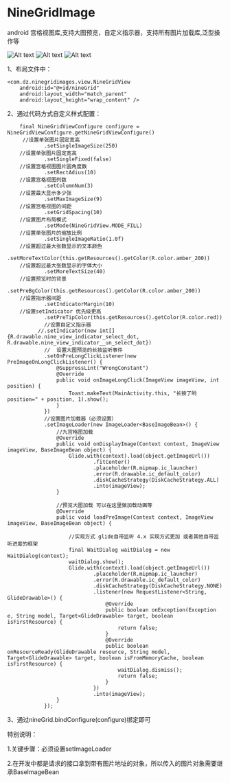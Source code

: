 # NineGridImage
android 宫格视图库,支持大图预览，自定义指示器，支持所有图片加载库,泛型操作等

![Alt text](https://github.com/zhengzaihong/NineGridImage/blob/master/Screenshots/Screenshot_2019-01-23-15-10-51-40.png)
![Alt text](https://github.com/zhengzaihong/NineGridImage/blob/master/Screenshots/Screenshot_2019-01-23-15-10-57-61.png)
![Alt text](https://github.com/zhengzaihong/NineGridImage/blob/master/Screenshots/Screenshot_2019-01-23-15-41-13-59.png)


1、布局文件中：

    <com.dz.ninegridimages.view.NineGridView
        android:id="@+id/nineGrid"
        android:layout_width="match_parent"
        android:layout_height="wrap_content" />
        
2、通过代码方式自定义样式配置：

        final NineGridViewConfigure configure = NineGridViewConfigure.getNineGridViewConfigure()
		 //设置单张图片固定宽高
                .setSingleImageSize(250)
		//设置单张图片固定宽高
                .setSingleFixed(false)
		//设置宫格视图图片圆角度数
                .setRectAdius(10)
		//设置宫格视图列数
                .setColumnNum(3)
		//设置最大显示多少张
                .setMaxImageSize(9)
		//设置宫格视图的间距
                .setGridSpacing(10)
		//设置图片布局模式
                .setMode(NineGridView.MODE_FILL)
		//设置单张图片的缩放比例
                .setSingleImageRatio(1.0f)
		//设置超过最大张数显示的文本颜色
                .setMoreTextColor(this.getResources().getColor(R.color.amber_200))
		//设置超过最大张数显示的字体大小
                .setMoreTextSize(40)
		//设置预览时的背景
                .setPreBgColor(this.getResources().getColor(R.color.amber_200))
		//设置指示器间距
                .setIndicatorMargin(10) 
		//设置setIndicator 优先级更高
                .setPreTipColor(this.getResources().getColor(R.color.red)) 
                //设置自定义指示器
              //.setIndicator(new int[]{R.drawable.nine_view_indicator_select_dot, R.drawable.nine_view_indicator__un_select_dot})
                //  设置大图预览的长按监听事件
                .setOnPreLongClickListener(new PreImageOnLongClickListener() {
                    @SuppressLint("WrongConstant")
                    @Override
                    public void onImageLongClick(ImageView imageView, int position) {
                        Toast.makeText(MainActivity.this, "长按了哟position=" + position, 1).show();
                    }
                })
                //设置图片加载器（必须设置）
                .setImageLoader(new ImageLoader<BaseImageBean>() {
                    //九宫格图加载
                    @Override
                    public void onDisplayImage(Context context, ImageView imageView, BaseImageBean object) {
                        Glide.with(context).load(object.getImageUrl())
                                .fitCenter()
                                .placeholder(R.mipmap.ic_launcher)
                                .error(R.drawable.ic_default_color)
                                .diskCacheStrategy(DiskCacheStrategy.ALL)
                                .into(imageView);
                    }

                    //预览大图加载 可以在这里做加载动画等
                    @Override
                    public void loadPreImage(Context context, ImageView imageView, BaseImageBean object) {

                        //实现方式 glide自带监听 4.x 实现方式更加 或者其他自带监听进度的框架
                        final WaitDialog waitDialog = new WaitDialog(context);
                        waitDialog.show();
                        Glide.with(context).load(object.getImageUrl())
                                .placeholder(R.mipmap.ic_launcher)
                                .error(R.drawable.ic_default_color)
                                .diskCacheStrategy(DiskCacheStrategy.NONE)
                                .listener(new RequestListener<String, GlideDrawable>() {
                                    @Override
                                    public boolean onException(Exception e, String model, Target<GlideDrawable> target, boolean isFirstResource) {
                                        return false;
                                    }
                                    @Override
                                    public boolean onResourceReady(GlideDrawable resource, String model, Target<GlideDrawable> target, boolean isFromMemoryCache, boolean isFirstResource) {
                                        waitDialog.dismiss();
                                        return false;
                                    }
                                })
                                .into(imageView);
                    }
                });
3、通过nineGrid.bindConfigure(configure)绑定即可

特别说明：

 1.关键步骤：必须设置setImageLoader
 
 2.在开发中都是请求的接口拿到带有图片地址的对象，所以传入的图片对象需要继承BaseImageBean
 




